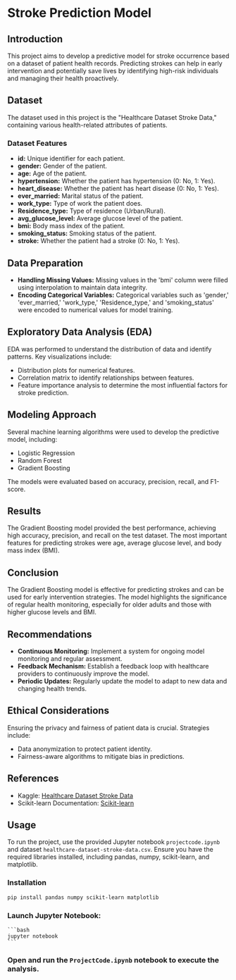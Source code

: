 # Stroke Prediction Model

## Introduction
This project aims to develop a predictive model for stroke occurrence based on a dataset of patient health records. Predicting strokes can help in early intervention and potentially save lives by identifying high-risk individuals and managing their health proactively.

## Dataset
The dataset used in this project is the "Healthcare Dataset Stroke Data," containing various health-related attributes of patients.

### Dataset Features
- **id:** Unique identifier for each patient.
- **gender:** Gender of the patient.
- **age:** Age of the patient.
- **hypertension:** Whether the patient has hypertension (0: No, 1: Yes).
- **heart_disease:** Whether the patient has heart disease (0: No, 1: Yes).
- **ever_married:** Marital status of the patient.
- **work_type:** Type of work the patient does.
- **Residence_type:** Type of residence (Urban/Rural).
- **avg_glucose_level:** Average glucose level of the patient.
- **bmi:** Body mass index of the patient.
- **smoking_status:** Smoking status of the patient.
- **stroke:** Whether the patient had a stroke (0: No, 1: Yes).

## Data Preparation
- **Handling Missing Values:** Missing values in the 'bmi' column were filled using interpolation to maintain data integrity.
- **Encoding Categorical Variables:** Categorical variables such as 'gender,' 'ever_married,' 'work_type,' 'Residence_type,' and 'smoking_status' were encoded to numerical values for model training.

## Exploratory Data Analysis (EDA)
EDA was performed to understand the distribution of data and identify patterns. Key visualizations include:
- Distribution plots for numerical features.
- Correlation matrix to identify relationships between features.
- Feature importance analysis to determine the most influential factors for stroke prediction.

## Modeling Approach
Several machine learning algorithms were used to develop the predictive model, including:
- Logistic Regression
- Random Forest
- Gradient Boosting

The models were evaluated based on accuracy, precision, recall, and F1-score.

## Results
The Gradient Boosting model provided the best performance, achieving high accuracy, precision, and recall on the test dataset. The most important features for predicting strokes were age, average glucose level, and body mass index (BMI).

## Conclusion
The Gradient Boosting model is effective for predicting strokes and can be used for early intervention strategies. The model highlights the significance of regular health monitoring, especially for older adults and those with higher glucose levels and BMI.

## Recommendations
- **Continuous Monitoring:** Implement a system for ongoing model monitoring and regular assessment.
- **Feedback Mechanism:** Establish a feedback loop with healthcare providers to continuously improve the model.
- **Periodic Updates:** Regularly update the model to adapt to new data and changing health trends.

## Ethical Considerations
Ensuring the privacy and fairness of patient data is crucial. Strategies include:
- Data anonymization to protect patient identity.
- Fairness-aware algorithms to mitigate bias in predictions.

## References
- Kaggle: [Healthcare Dataset Stroke Data](https://www.kaggle.com/fedesoriano/stroke-prediction-dataset)
- Scikit-learn Documentation: [Scikit-learn](https://scikit-learn.org/stable/documentation.html)

## Usage
To run the project, use the provided Jupyter notebook `projectcode.ipynb` and dataset `healthcare-dataset-stroke-data.csv`. Ensure you have the required libraries installed, including pandas, numpy, scikit-learn, and matplotlib.

### Installation
```bash
pip install pandas numpy scikit-learn matplotlib
```

### Launch Jupyter Notebook:
    ```bash
    jupyter notebook
    ```

### Open and run the `ProjectCode.ipynb` notebook to execute the analysis.
